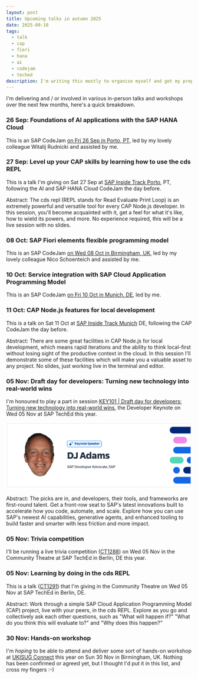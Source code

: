```yaml
---
layout: post
title: Upcoming talks in autumn 2025
date: 2025-09-10
tags:
  - talk
  - cap
  - fiori
  - hana
  - ai
  - codejam
  - teched
description: I'm writing this mostly to organise myself and get my preparations in order!
---
```

I'm delivering and / or involved in various in-person talks and workshops over the next few months, here's a quick breakdown.

### 26 Sep: Foundations of AI applications with the SAP HANA Cloud

This is an SAP CodeJam [on Fri 26 Sep in Porto, PT](https://community.sap.com/t5/sap-codejam/foundations-of-ai-applications-with-the-sap-hana-cloud-porto-pt/ev-p/14153367), led by my lovely colleague Witalij Rudnicki and assisted by me.

### 27 Sep: Level up your CAP skills by learning how to use the cds REPL

This is a talk I'm giving on Sat 27 Sep at [SAP Inside Track Porto](https://sitporto.com), PT, following the AI and SAP HANA Cloud CodeJam the day before.

Abstract: The cds repl (REPL stands for Read Evaluate Print Loop) is an extremely powerful and versatile tool for every CAP Node.js developer. In this session, you'll become acquainted with it, get a feel for what it's like, how to wield its powers, and more. No experience required, this will be a live session with no slides.

### 08 Oct: SAP Fiori elements flexible programming model

This is an SAP CodeJam [on Wed 08 Oct in Birmingham, UK](https://community.sap.com/t5/sap-codejam/sap-fiori-elements-flexible-programming-model-birmingham-uk/ev-p/14210332), led by my lovely colleague Nico Schoenteich and assisted by me.

### 10 Oct: Service integration with SAP Cloud Application Programming Model

This is an SAP CodeJam [on Fri 10 Oct in Munich, DE](https://github.com/SAP-samples/cap-service-integration-codejam/), led by me.

### 11 Oct: CAP Node.js features for local development

This is a talk on Sat 11 Oct at [SAP Inside Track Munich](https://community.sap.com/t5/m%C3%BCnchen-blog-posts/sap-inside-track-munich-2025-call-for-speakers-sitmuc25/ba-p/14161947) DE, following the CAP CodeJam the day before.

Abstract: There are some great facilities in CAP Node.js for local development, which means rapid iterations and the ability to think local-first without losing sight of the productive context in the cloud. In this session I'll demonstrate some of these facilities which will make you a valuable asset to any project. No slides, just working live in the terminal and editor.

### 05 Nov: Draft day for developers: Turning new technology into real-world wins

I'm honoured to play a part in session [KEY101 | Draft day for developers: Turning new technology into real-world wins](https://www.sap.com/events/teched/berlin/flow/sap/te25/catalog-inperson/page/catalog/session/1755789361320001c3gG), the Developer Keynote on Wed 05 Nov at SAP TechEd this year.

![TechEd speaker profile](/images/2025/09/teched-speaker.png)

Abstract: The picks are in, and developers, their tools, and frameworks are first-round talent. Get a front-row seat to SAP's latest innovations built to accelerate how you code, automate, and scale. Explore how you can use SAP's newest AI capabilities, generative agents, and enhanced tooling to build faster and smarter with less friction and more impact.

### 05 Nov: Trivia competition

I'll be running a live trivia competition ([CT1288](https://www.sap.com/events/teched/berlin/flow/sap/te25/catalog-inperson/page/catalog/session/1756936085495001SaY9)) on Wed 05 Nov in the Community Theatre at SAP TechEd in Berlin, DE this year.

### 05 Nov: Learning by doing in the cds REPL

This is a talk ([CT1291](https://www.sap.com/events/teched/berlin/flow/sap/te25/catalog-inperson/page/catalog/session/1756936609129001McHZ)) that I'm giving in the Community Theatre on Wed 05 Nov at SAP TechEd in Berlin, DE.

Abstract: Work through a simple SAP Cloud Application Programming Model (CAP) project, live with your peers, in the cds REPL. Explore as you go and collectively ask each other questions, such as "What will happen if?" "What do you think this will evaluate to?" and "Why does this happen?"

### 30 Nov: Hands-on workshop

I'm _hoping_ to be able to attend and deliver some sort of hands-on workshop at [UKISUG Connect](https://www.sap.com/uk/events/2025-11-30-uk-pe-ukisug-connect.html) this year on Sun 30 Nov in Birmingham, UK. Nothing has been confirmed or agreed yet, but I thought I'd put it in this list, and cross my fingers :-)
